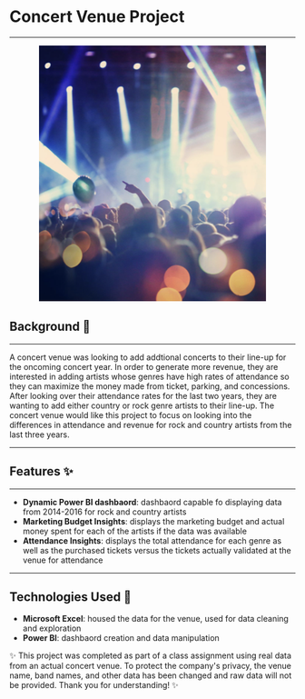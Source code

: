 # Concert Venue Project
---
<p align="center">
  <img src="Images/image.png" alt="App Screenshot" width="400"/>
</p>

## Background 🔎
---

A concert venue was looking to add addtional concerts to their line-up for the oncoming concert year. In order to generate more revenue, they are interested in adding artists whose 
genres have high rates of attendance so they can maximize the money made from ticket, parking, and concessions. After looking over their attendance rates for the last two years, they
are wanting to add either country or rock genre artists to their line-up. The concert venue would like this project to focus on looking into the differences in attendance and revenue 
for rock and country artists from the last three years. 

---

## Features ✨
---
* **Dynamic Power BI dashbaord**: dashbaord capable fo displaying data from 2014-2016 for rock and country artists
* **Marketing Budget Insights**: displays the marketing budget and actual money spent for each of the artists if the data was available
* **Attendance Insights**: displays the total attendance for each genre as well as the purchased tickets versus the tickets actually validated at the venue for attendance
---

## Technologies Used 📡
* **Microsoft Excel**: housed the data for the venue, used for data cleaning and exploration
* **Power BI**: dashbaord creation and data manipulation


✨ This project was completed as part of a class assignment using real data from an actual concert venue. To protect the company's privacy, the venue name, band names, and other data 
has been changed and raw data will not be provided. Thank you for understanding! ✨
